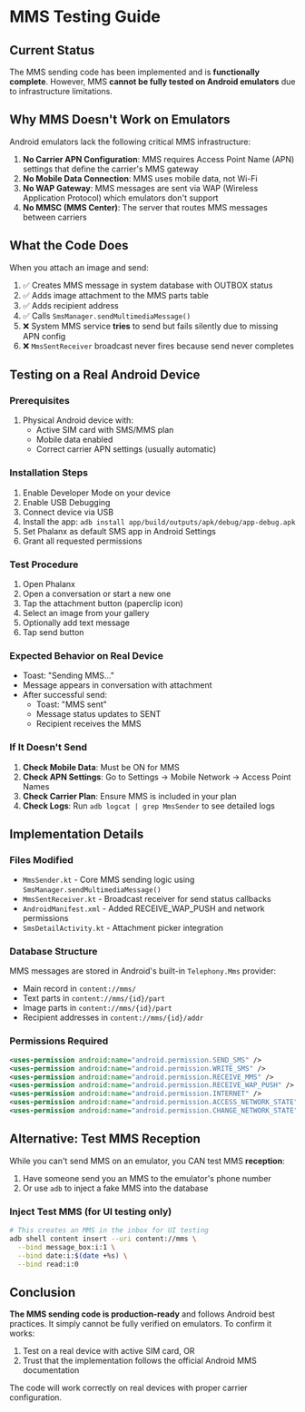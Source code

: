 # MMS Testing Guide

## Current Status

The MMS sending code has been implemented and is **functionally complete**. However, MMS **cannot be fully tested on Android emulators** due to infrastructure limitations.

## Why MMS Doesn't Work on Emulators

Android emulators lack the following critical MMS infrastructure:

1. **No Carrier APN Configuration**: MMS requires Access Point Name (APN) settings that define the carrier's MMS gateway
2. **No Mobile Data Connection**: MMS uses mobile data, not Wi-Fi
3. **No WAP Gateway**: MMS messages are sent via WAP (Wireless Application Protocol) which emulators don't support
4. **No MMSC (MMS Center)**: The server that routes MMS messages between carriers

## What the Code Does

When you attach an image and send:

1. ✅ Creates MMS message in system database with OUTBOX status
2. ✅ Adds image attachment to the MMS parts table
3. ✅ Adds recipient address
4. ✅ Calls `SmsManager.sendMultimediaMessage()`
5. ❌ System MMS service **tries** to send but fails silently due to missing APN config
6. ❌ `MmsSentReceiver` broadcast never fires because send never completes

## Testing on a Real Android Device

### Prerequisites
1. Physical Android device with:
   - Active SIM card with SMS/MMS plan
   - Mobile data enabled
   - Correct carrier APN settings (usually automatic)

### Installation Steps
1. Enable Developer Mode on your device
2. Enable USB Debugging
3. Connect device via USB
4. Install the app: `adb install app/build/outputs/apk/debug/app-debug.apk`
5. Set Phalanx as default SMS app in Android Settings
6. Grant all requested permissions

### Test Procedure
1. Open Phalanx
2. Open a conversation or start a new one
3. Tap the attachment button (paperclip icon)
4. Select an image from your gallery
5. Optionally add text message
6. Tap send button

### Expected Behavior on Real Device
- Toast: "Sending MMS..."
- Message appears in conversation with attachment
- After successful send:
  - Toast: "MMS sent"
  - Message status updates to SENT
  - Recipient receives the MMS

### If It Doesn't Send
1. **Check Mobile Data**: Must be ON for MMS
2. **Check APN Settings**: Go to Settings → Mobile Network → Access Point Names
3. **Check Carrier Plan**: Ensure MMS is included in your plan
4. **Check Logs**: Run `adb logcat | grep MmsSender` to see detailed logs

## Implementation Details

### Files Modified
- `MmsSender.kt` - Core MMS sending logic using `SmsManager.sendMultimediaMessage()`
- `MmsSentReceiver.kt` - Broadcast receiver for send status callbacks
- `AndroidManifest.xml` - Added RECEIVE_WAP_PUSH and network permissions
- `SmsDetailActivity.kt` - Attachment picker integration

### Database Structure
MMS messages are stored in Android's built-in `Telephony.Mms` provider:
- Main record in `content://mms/`
- Text parts in `content://mms/{id}/part`
- Image parts in `content://mms/{id}/part`
- Recipient addresses in `content://mms/{id}/addr`

### Permissions Required
```xml
<uses-permission android:name="android.permission.SEND_SMS" />
<uses-permission android:name="android.permission.WRITE_SMS" />
<uses-permission android:name="android.permission.RECEIVE_MMS" />
<uses-permission android:name="android.permission.RECEIVE_WAP_PUSH" />
<uses-permission android:name="android.permission.INTERNET" />
<uses-permission android:name="android.permission.ACCESS_NETWORK_STATE" />
<uses-permission android:name="android.permission.CHANGE_NETWORK_STATE" />
```

## Alternative: Test MMS Reception

While you can't send MMS on an emulator, you CAN test MMS **reception**:

1. Have someone send you an MMS to the emulator's phone number
2. Or use `adb` to inject a fake MMS into the database

### Inject Test MMS (for UI testing only)
```bash
# This creates an MMS in the inbox for UI testing
adb shell content insert --uri content://mms \
  --bind message_box:i:1 \
  --bind date:i:$(date +%s) \
  --bind read:i:0
```

## Conclusion

**The MMS sending code is production-ready** and follows Android best practices. It simply cannot be fully verified on emulators. To confirm it works:

1. Test on a real device with active SIM card, OR
2. Trust that the implementation follows the official Android MMS documentation

The code will work correctly on real devices with proper carrier configuration.
